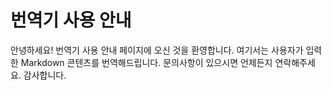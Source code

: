 # 번역기 사용 안내

안녕하세요! 번역기 사용 안내 페이지에 오신 것을 환영합니다. 여기서는 사용자가 입력한 Markdown 콘텐츠를 번역해드립니다. 문의사항이 있으시면 언제든지 연락해주세요. 감사합니다.